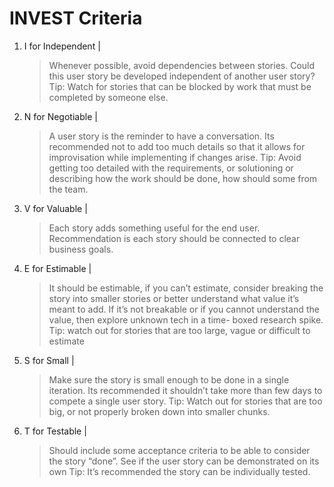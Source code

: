 # INVEST Criteria

1. I for Independent |
   > Whenever possible, avoid dependencies between stories.
   > Could this user story be developed independent of another user story?
   > Tip: Watch for stories that can be blocked by work that must be completed by someone else.
2. N for Negotiable |
   > A user story is the reminder to have a conversation. Its
   > recommended not to add too much details so that it allows for improvisation while implementing if changes arise.
   > Tip: Avoid getting too detailed with the requirements, or solutioning or describing how the work should be done, how should some from the team.
3. V for Valuable |
   > Each story adds something useful for the end user. Recommendation is each story should be connected to clear business goals.
4. E for Estimable |
   > It should be estimable, if you can’t estimate, consider breaking
   > the story into smaller stories or better understand what value it’s meant to add. If it’s not breakable or if you cannot understand the value, then explore unknown tech in a time- boxed research spike.
   > Tip: watch out for stories that are too large, vague or difficult to estimate
5. S for Small |
   > Make sure the story is small enough to be done in a single iteration. Its recommended it shouldn’t take more than few days to compete a single user story.
   > Tip: Watch out for stories that are too big, or not properly broken down into smaller chunks.
6. T for Testable |
   > Should include some acceptance criteria to be able to consider the story “done”. See if the user story can be demonstrated on its own
   > Tip: It’s recommended the story can be individually tested.
